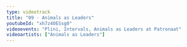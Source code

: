 ```yaml
---
type: videotrack
title: "09 - Animals as Leaders"
youtubeId: "xh7z40ESsg0"
videoevents: "Plini, Intervals, Animals as Leaders at Patronaat"
videoartists: ["Animals as Leaders"]
---
```


